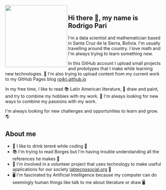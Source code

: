 <img src="https://user-images.githubusercontent.com/29334900/212572564-a633168e-9f6e-4f67-bf3c-624a3fac643d.png" width="200" height="200" align="left"/>

## Hi there 👋, my name is Rodrigo Pari

I'm a data scientist and mathematician based in Santa Cruz de la Sierra, Bolivia. I'm usually travelling around the country. I love math and I'm always trying to learn something new.

In this GitHub account I upload small projects and prototypes that I make while learning new technologies. 🔭 I'm also trying to upload content from my current work to my GitHub Pages blog [rp4ri.github.io](rp4ri.github.io)

In my free time, I like to read 📚 Latin American literature, 🎨 draw and paint, and try to combine my hobbies with my work. 🎨 I'm always looking for new ways to combine my passions with my work.

I'm always looking for new challenges and opportunities to learn and grow. 🌎

## About me

- 🧉 I like to drink tereré while coding 🧉
- 📚 I'm trying to read Borges but I'm having trouble understanding all the references he makes 🤔
- 🤝 I'm involved in a volunteer project that uses technology to make useful applications for our society [labtecnosocial.org](labtecnosocial.org) 🤝
- 🖥️ I'm fascinated by Artificial Intelligence because my computer can do seemingly human things like talk to me about literature or draw 🖥️


<!--
**rp4ri/rp4ri** is a ✨ _special_ ✨ repository because its `README.md` (this file) appears on your GitHub profile.

Here are some ideas to get you started:

- 🔭 I’m currently working on ...
- 🌱 I’m currently learning ...
- 👯 I’m looking to collaborate on ...
- 🤔 I’m looking for help with ...
- 💬 Ask me about ...
- 📫 How to reach me: ...
- 😄 Pronouns: ...
- ⚡ Fun fact: ...
-->
